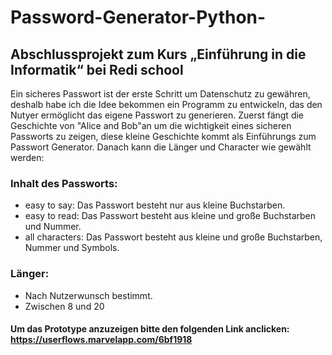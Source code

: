 # Password-Generator-Python-
## Abschlussprojekt zum Kurs „Einführung in die Informatik“ bei Redi school
Ein sicheres Passwort ist der erste Schritt um Datenschutz zu gewähren, deshalb habe ich die Idee bekommen ein Programm zu entwickeln, das den Nutyer ermöglicht das eigene Passwort zu generieren.
Zuerst fängt die Geschichte von "Alice and Bob"an um die wichtigkeit eines sicheren Passworts zu zeigen, diese kleine Geschichte kommt als Einführungs zum Passwort Generator. Danach kann die Länger und Character wie gewählt werden:
### Inhalt des Passworts:
- easy to say: Das Passwort besteht nur aus kleine Buchstarben.
- easy to read: Das Passwort besteht aus kleine und große Buchstarben und Nummer.
- all characters: Das Passwort besteht aus kleine und große Buchstarben, Nummer und Symbols.
### Länger:
- Nach Nutzerwunsch bestimmt.
- Zwischen 8 und 20

#### Um das Prototype anzuzeigen bitte den folgenden Link anclicken: https://userflows.marvelapp.com/6bf1918
